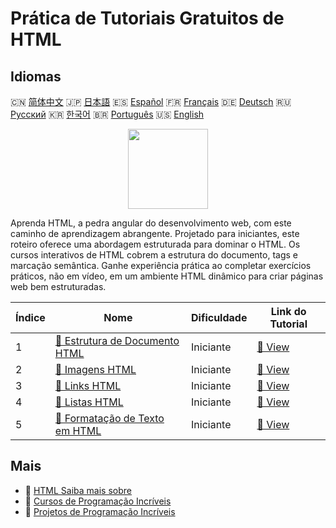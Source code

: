 # Prática de Tutoriais Gratuitos de HTML

## Idiomas

🇨🇳 [简体中文](README_zh.md) 🇯🇵 [日本語](README_ja.md) 🇪🇸 [Español](README_es.md) 🇫🇷 [Français](README_fr.md) 🇩🇪 [Deutsch](README_de.md) 🇷🇺 [Русский](README_ru.md) 🇰🇷 [한국어](README_ko.md) 🇧🇷 [Português](README_pt.md) 🇺🇸 [English](README.md) 

<div align="center">
<img width="128px" src="https://file.labex.io/path/NrasuEoAvSam.png">
</div>

Aprenda HTML, a pedra angular do desenvolvimento web, com este caminho de aprendizagem abrangente. Projetado para iniciantes, este roteiro oferece uma abordagem estruturada para dominar o HTML. Os cursos interativos de HTML cobrem a estrutura do documento, tags e marcação semântica. Ganhe experiência prática ao completar exercícios práticos, não em vídeo, em um ambiente HTML dinâmico para criar páginas web bem estruturadas.

|   Índice | Nome                                                                                                | Dificuldade   | Link do Tutorial                                                             |
|----------|-----------------------------------------------------------------------------------------------------|---------------|------------------------------------------------------------------------------|
|        1 | [📖 Estrutura de Documento HTML](https://labex.io/pt/tutorials/html-html-document-structure-597898) | Iniciante     | [🔗 View](https://labex.io/pt/tutorials/html-html-document-structure-597898) |
|        2 | [📖 Imagens HTML](https://labex.io/pt/tutorials/html-html-images-597900)                            | Iniciante     | [🔗 View](https://labex.io/pt/tutorials/html-html-images-597900)             |
|        3 | [📖 Links HTML](https://labex.io/pt/tutorials/html-html-links-597901)                               | Iniciante     | [🔗 View](https://labex.io/pt/tutorials/html-html-links-597901)              |
|        4 | [📖 Listas HTML](https://labex.io/pt/tutorials/html-html-lists-597902)                              | Iniciante     | [🔗 View](https://labex.io/pt/tutorials/html-html-lists-597902)              |
|        5 | [📖 Formatação de Texto em HTML](https://labex.io/pt/tutorials/html-html-text-formatting-597904)    | Iniciante     | [🔗 View](https://labex.io/pt/tutorials/html-html-text-formatting-597904)    |

## Mais

- 🔗 [HTML Saiba mais sobre](https://labex.io/pt/skilltrees/html)
- 🔗 [Cursos de Programação Incríveis](https://github.com/labex-labs/awesome-programming-courses)
- 🔗 [Projetos de Programação Incríveis](https://github.com/labex-labs/awesome-programming-projects)

